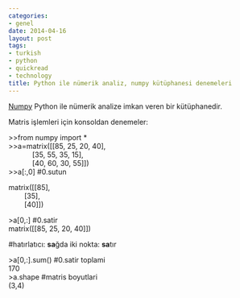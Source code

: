 ```yaml
---
categories:
- genel
date: 2014-04-16
layout: post
tags:
- turkish
- python
- quickread
- technology
title: Python ile nümerik analiz, numpy kütüphanesi denemeleri
---
```


[Numpy](http://www.numpy.org/) Python ile nümerik analize imkan veren bir kütüphanedir.  
  
Matris işlemleri için konsoldan denemeler:  
  
\>>from numpy import \*  
\>>a=matrix(\[\[85, 25, 20, 40\],  
            \[35, 55, 35, 15\],  
            \[40, 60, 30, 55\]\])  
\>>a\[:,0\] #0.sutun  
  
matrix(\[\[85\],  
        \[35\],  
        \[40\]\])  
  
\>a\[0,:\] #0.satir  
matrix(\[\[85, 25, 20, 40\]\])  
  
#hatırlatıcı: **sa**ğda iki nokta: **sa**tır  
  
\>a\[0,:\].sum() #0.satir toplami  
170  
\>a.shape #matris boyutlari  
(3,4)
